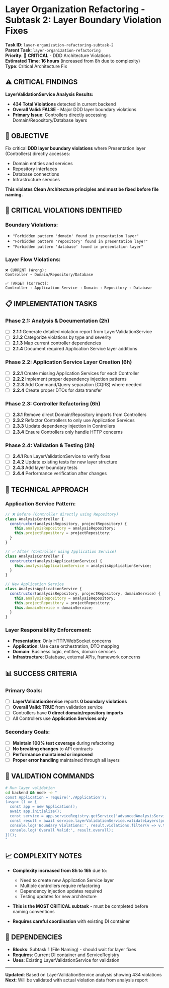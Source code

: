 # Layer Organization Refactoring - Subtask 2: Layer Boundary Violation Fixes

**Task ID**: `layer-organization-refactoring-subtask-2`  
**Parent Task**: `layer-organization-refactoring`  
**Priority**: 🚨 **CRITICAL** - DDD Architecture Violations  
**Estimated Time**: **16 hours** (increased from 8h due to complexity)  
**Type**: Critical Architecture Fix

## ⚠️ **CRITICAL FINDINGS**

**LayerValidationService Analysis Results:**
- **434 Total Violations** detected in current backend
- **Overall Valid: FALSE** - Major DDD layer boundary violations
- **Primary Issue**: Controllers directly accessing Domain/Repository/Database layers

## 🎯 **OBJECTIVE**

Fix critical **DDD layer boundary violations** where Presentation layer (Controllers) directly accesses:
- Domain entities and services
- Repository interfaces  
- Database connections
- Infrastructure services

**This violates Clean Architecture principles and must be fixed before file naming.**

## 🚨 **CRITICAL VIOLATIONS IDENTIFIED**

### **Boundary Violations:**
- `"Forbidden pattern 'domain' found in presentation layer"`
- `"Forbidden pattern 'repository' found in presentation layer"`  
- `"Forbidden pattern 'database' found in presentation layer"`

### **Layer Flow Violations:**
```
❌ CURRENT (Wrong):
Controller → Domain/Repository/Database

✅ TARGET (Correct):  
Controller → Application Service → Domain → Repository → Database
```

## 📋 **IMPLEMENTATION TASKS**

### **Phase 2.1: Analysis & Documentation (2h)**
- [ ] **2.1.1** Generate detailed violation report from LayerValidationService
- [ ] **2.1.2** Categorize violations by type and severity
- [ ] **2.1.3** Map current controller dependencies 
- [ ] **2.1.4** Document required Application Service layer additions

### **Phase 2.2: Application Service Layer Creation (6h)**
- [ ] **2.2.1** Create missing Application Services for each Controller
- [ ] **2.2.2** Implement proper dependency injection patterns
- [ ] **2.2.3** Add Command/Query separation (CQRS) where needed
- [ ] **2.2.4** Create proper DTOs for data transfer

### **Phase 2.3: Controller Refactoring (6h)**  
- [ ] **2.3.1** Remove direct Domain/Repository imports from Controllers
- [ ] **2.3.2** Refactor Controllers to only use Application Services
- [ ] **2.3.3** Update dependency injection in Controllers
- [ ] **2.3.4** Ensure Controllers only handle HTTP concerns

### **Phase 2.4: Validation & Testing (2h)**
- [ ] **2.4.1** Run LayerValidationService to verify fixes
- [ ] **2.4.2** Update existing tests for new layer structure  
- [ ] **2.4.3** Add layer boundary tests
- [ ] **2.4.4** Performance verification after changes

## 🔧 **TECHNICAL APPROACH**

### **Application Service Pattern:**
```javascript
// ❌ Before (Controller directly using Repository)
class AnalysisController {
  constructor(analysisRepository, projectRepository) {
    this.analysisRepository = analysisRepository;
    this.projectRepository = projectRepository;
  }
}

// ✅ After (Controller using Application Service)
class AnalysisController {
  constructor(analysisApplicationService) {
    this.analysisApplicationService = analysisApplicationService;
  }
}

// New Application Service
class AnalysisApplicationService {
  constructor(analysisRepository, projectRepository, domainService) {
    this.analysisRepository = analysisRepository;
    this.projectRepository = projectRepository;
    this.domainService = domainService;
  }
}
```

### **Layer Responsibility Enforcement:**
- **Presentation**: Only HTTP/WebSocket concerns
- **Application**: Use case orchestration, DTO mapping
- **Domain**: Business logic, entities, domain services  
- **Infrastructure**: Database, external APIs, framework concerns

## 📊 **SUCCESS CRITERIA**

### **Primary Goals:**
- [ ] **LayerValidationService** reports **0 boundary violations**
- [ ] **Overall Valid: TRUE** from validation service
- [ ] Controllers have **0 direct domain/repository imports**
- [ ] All Controllers use **Application Services only**

### **Secondary Goals:**
- [ ] **Maintain 100% test coverage** during refactoring
- [ ] **No breaking changes** to API contracts
- [ ] **Performance maintained or improved**
- [ ] **Proper error handling** maintained through all layers

## 🚀 **VALIDATION COMMANDS**

```bash
# Run layer validation
cd backend && node -e "
const Application = require('./Application');
(async () => {
  const app = new Application();
  await app.initialize();
  const service = app.serviceRegistry.getService('advancedAnalysisService');
  const result = await service.layerValidationService.validateLayers(process.cwd());
  console.log('Boundary Violations:', result.violations.filter(v => v.type === 'boundary-violation').length);
  console.log('Overall Valid:', result.overall);
})();
"
```

## 📈 **COMPLEXITY NOTES**

- **Complexity increased from 8h to 16h** due to:
  - Need to create new Application Service layer
  - Multiple controllers require refactoring
  - Dependency injection updates required
  - Testing updates for new architecture

- **This is the MOST CRITICAL subtask** - must be completed before naming conventions
- **Requires careful coordination** with existing DI container

## 🔗 **DEPENDENCIES**

- **Blocks**: Subtask 1 (File Naming) - should wait for layer fixes
- **Requires**: Current DI container and ServiceRegistry
- **Uses**: Existing LayerValidationService for validation

---
**Updated**: Based on LayerValidationService analysis showing 434 violations  
**Next**: Will be validated with actual violation data from analysis report 